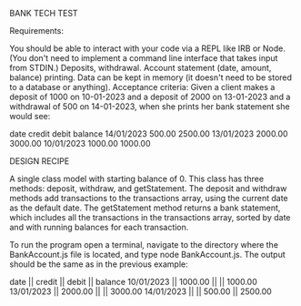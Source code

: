 BANK TECH TEST

Requirements:

You should be able to interact with your code via a REPL like IRB or Node. (You don't need to implement a command line interface that takes input from STDIN.)
Deposits, withdrawal.
Account statement (date, amount, balance) printing.
Data can be kept in memory (it doesn't need to be stored to a database or anything).
Acceptance criteria:
Given a client makes a deposit of 1000 on 10-01-2023 and a deposit of 2000 on 13-01-2023 and a withdrawal of 500 on 14-01-2023, when she prints her bank statement  she would see:

date	credit	debit	balance
14/01/2023		500.00	2500.00
13/01/2023	2000.00		3000.00
10/01/2023	1000.00		1000.00


DESIGN RECIPE

A single class model with starting balance of 0. This class has three methods: deposit, withdraw, and getStatement. The deposit and withdraw methods add transactions to the transactions array, using the current date as the default date. The getStatement method returns a bank statement, which includes all the transactions in the transactions array, sorted by date and with running balances for each transaction.


To run the program open a terminal, navigate to the directory where the BankAccount.js file is located, and type node BankAccount.js. The output should be the same as in the previous example:

date || credit || debit || balance
10/01/2023 || 1000.00 || || 1000.00
13/01/2023 || 2000.00 || || 3000.00
14/01/2023 || || 500.00 || 2500.00


